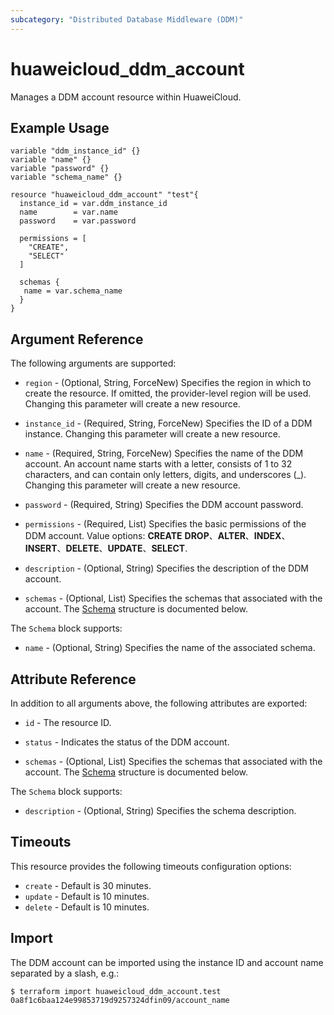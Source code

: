 ```yaml
---
subcategory: "Distributed Database Middleware (DDM)"
---
```


# huaweicloud_ddm_account

Manages a DDM account resource within HuaweiCloud.

## Example Usage

```hcl
variable "ddm_instance_id" {}
variable "name" {}
variable "password" {}
variable "schema_name" {}

resource "huaweicloud_ddm_account" "test"{
  instance_id = var.ddm_instance_id
  name        = var.name
  password    = var.password

  permissions = [
    "CREATE",
    "SELECT"
  ]

  schemas {
   name = var.schema_name
  }
}
```

## Argument Reference

The following arguments are supported:

* `region` - (Optional, String, ForceNew) Specifies the region in which to create the resource.
  If omitted, the provider-level region will be used. Changing this parameter will create a new resource.

* `instance_id` - (Required, String, ForceNew) Specifies the ID of a DDM instance.
  Changing this parameter will create a new resource.

* `name` - (Required, String, ForceNew) Specifies the name of the DDM account.
  An account name starts with a letter, consists of 1 to 32 characters, and can contain only letters,
  digits, and underscores (_).
  Changing this parameter will create a new resource.

* `password` - (Required, String) Specifies the DDM account password.

* `permissions` - (Required, List) Specifies the basic permissions of the DDM account. Value options: **CREATE**
  **DROP**、**ALTER**、**INDEX**、**INSERT**、**DELETE**、**UPDATE**、**SELECT**.

* `description` - (Optional, String) Specifies the description of the DDM account.

* `schemas` - (Optional, List) Specifies the schemas that associated with the account.
  The [Schema](#DdmAccount_Schema) structure is documented below.

<a name="DdmAccount_Schema"></a>
The `Schema` block supports:

* `name` - (Optional, String) Specifies the name of the associated schema.

## Attribute Reference

In addition to all arguments above, the following attributes are exported:

* `id` - The resource ID.

* `status` - Indicates the status of the DDM account.

* `schemas` - (Optional, List) Specifies the schemas that associated with the account.
  The [Schema](#DdmAccount_Schema) structure is documented below.

<a name="DdmAccount_Schema"></a>
The `Schema` block supports:

* `description` - (Optional, String) Specifies the schema description.

## Timeouts

This resource provides the following timeouts configuration options:

* `create` - Default is 30 minutes.
* `update` - Default is 10 minutes.
* `delete` - Default is 10 minutes.

## Import

The DDM account can be imported using the instance ID and account name separated by a slash, e.g.:

```
$ terraform import huaweicloud_ddm_account.test 0a8f1c6baa124e99853719d9257324dfin09/account_name
```
